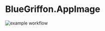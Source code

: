 # BlueGriffon.AppImage

![example workflow](https://github.com/nx-appbuild-hub/BlueGriffon.AppImage//actions/workflows/makefile.yml/badge.svg)

